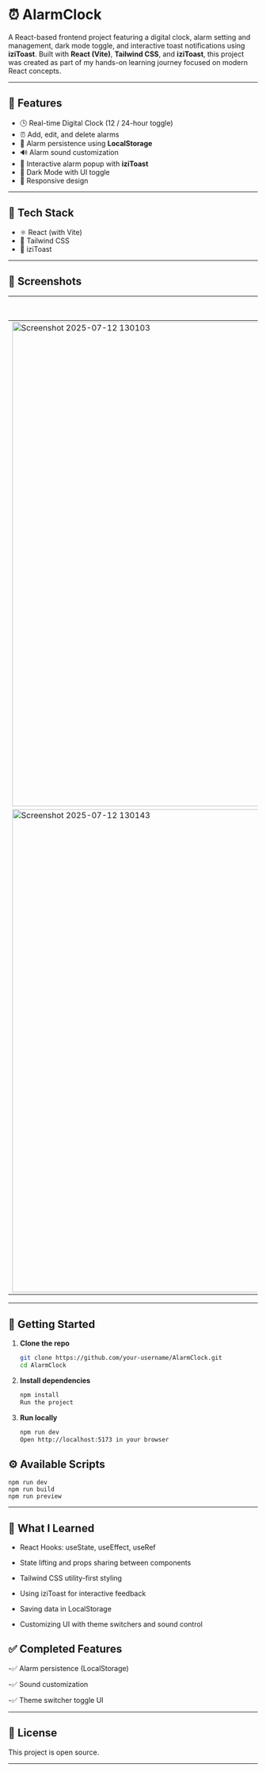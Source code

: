 # ⏰ AlarmClock

A React-based frontend project featuring a digital clock, alarm setting and management, dark mode toggle, and interactive toast notifications using **iziToast**. Built with **React (Vite)**, **Tailwind CSS**, and **iziToast**, this project was created as part of my hands-on learning journey focused on modern React concepts.

---

## 🔮 Features

- 🕒 Real-time Digital Clock (12 / 24-hour toggle)
- ⏰ Add, edit, and delete alarms
- 💾 Alarm persistence using **LocalStorage**
- 🔊 Alarm sound customization
- 📣 Interactive alarm popup with **iziToast**
- 🌙 Dark Mode with UI toggle
- 📱 Responsive design

---

## 🧪 Tech Stack

- ⚛️ React (with Vite)
- 🎨 Tailwind CSS
- 📣 iziToast

---

## 📸 Screenshots

| Light Mode | Dark Mode |
|------------|-----------|
| <img width="1900" height="976" alt="Screenshot 2025-07-12 130103" src="https://github.com/user-attachments/assets/33159ed3-41a3-43dc-990f-44722eeb6b79" />
<img width="1892" height="973" alt="Screenshot 2025-07-12 130143" src="https://github.com/user-attachments/assets/39f532ba-efbc-4c3f-a15f-a6e26e7bc9f7" />|


---

## 🚀 Getting Started

1. **Clone the repo**
   ```bash
   git clone https://github.com/your-username/AlarmClock.git
   cd AlarmClock
   ```
2. **Install dependencies**

   ```bash
   npm install
   Run the project
   ```
3. **Run locally**

   ```bash
   npm run dev
   Open http://localhost:5173 in your browser
   ```

## ⚙️ Available Scripts

   ```Command	Description
   npm run dev	
   npm run build	
   npm run preview	
   ```
---
## 🧠 What I Learned

- React Hooks: useState, useEffect, useRef

- State lifting and props sharing between components

- Tailwind CSS utility-first styling

- Using iziToast for interactive feedback

- Saving data in LocalStorage

- Customizing UI with theme switchers and sound control

## ✅ Completed Features

-✅ Alarm persistence (LocalStorage)

-✅ Sound customization

-✅ Theme switcher toggle UI

---
## 📄 License
This project is open source.

---
